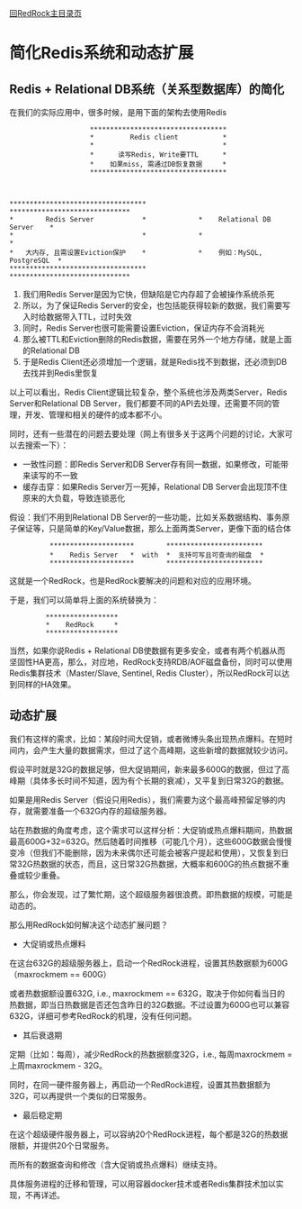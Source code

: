 [回RedRock主目录页](../README.md)

# 简化Redis系统和动态扩展

## Redis + Relational DB系统（关系型数据库）的简化

在我们的实际应用中，很多时候，是用下面的架构去使用Redis

```
                    **********************************            
                    *         Redis client           *
                    *                                *
                    *      读写Redis, Write要TTL      *
                    *    如果miss, 需通过DB恢复数据     *
                    **********************************   



**********************************             ******************************                                  
*        Redis Server            *             *    Relational DB Server    *
*                                *             *                            *
*   大内存, 且需设置Eviction保护    *             *    例如：MySQL, PostgreSQL  *
**********************************             ******************************
```

1. 我们用Redis Server是因为它快，但缺陷是它内存超了会被操作系统杀死
2. 所以，为了保证Redis Server的安全，也包括能获得较新的数据，我们需要写入时给数据带入TTL，过时失效
3. 同时，Redis Server也很可能需要设置Eviction，保证内存不会消耗光
4. 那么被TTL和Eviction删除的Redis数据，需要在另外一个地方存储，就是上面的Relational DB
5. 于是Redis Client还必须增加一个逻辑，就是Redis找不到数据，还必须到DB去找并到Redis里恢复

以上可以看出，Redis Client逻辑比较复杂，整个系统也涉及两类Server，Redis Server和Relational DB Server，我们都要不同的API去处理，还需要不同的管理，开发、管理和相关的硬件的成本都不小。

同时，还有一些潜在的问题去要处理（网上有很多关于这两个问题的讨论，大家可以去搜索一下）：

* 一致性问题：即Redis Server和DB Server存有同一数据，如果修改，可能带来读写的不一致
* 缓存击穿：如果Redis Server万一死掉，Relational DB Server会出现顶不住原来的大负载，导致连锁恶化

假设：我们不用到Relational DB Server的一些功能，比如关系数据结构、事务原子保证等，只是简单的Key/Value数据，那么上面两类Server，更像下面的结合体

```
          *********************        ************************
          *    Redis Server   *  with  *  支持可写且可查询的磁盘  * 
          *********************        ************************
```

这就是一个RedRock，也是RedRock要解决的问题和对应的应用环境。

于是，我们可以简单将上面的系统替换为：

```
         ******************
         *    RedRock     *
         ****************** 
```

当然，如果你说Redis + Relational DB使数据有更多安全，或者有两个机器从而坚固性HA更高，那么，对应地，RedRock支持RDB/AOF磁盘备份，同时可以使用Redis集群技术（Master/Slave, Sentinel, Redis Cluster），所以RedRock可以达到同样的HA效果。

## 动态扩展

我们有这样的需求，比如：某段时间大促销，或者微博头条出现热点爆料。在短时间内，会产生大量的数据需求，但过了这个高峰期，这些新增的数据就较少访问。

假设平时就是32G的数据足够，但大促销期间，新来最多600G的数据，但过了高峰期（具体多长时间不知道，因为有个长期的衰减），又平复到日常32G的数据。

如果是用Redis Server（假设只用Redis），我们需要为这个最高峰预留足够的内存，就需要准备一个632G内存的超级服务器。

站在热数据的角度考虑，这个需求可以这样分析：大促销或热点爆料期间，热数据最高600G+32=632G。然后随着时间推移（可能几个月），这些600G数据会慢慢变冷（但我们不能删除，因为未来偶尔还可能会被客户提起和使用），又恢复到日常32G热数据的状态，而且，这日常32G热数据，大概率和600G的热点数据不重叠或较少重叠。

那么，你会发现，过了繁忙期，这个超级服务器很浪费。即热数据的规模，可能是动态的。

那么用RedRock如何解决这个动态扩展问题？

* 大促销或热点爆料

在这台632G的超级服务器上，启动一个RedRock进程，设置其热数据额为600G（maxrockmem == 600G）

或者热数据额设置632G, i.e., maxrockmem == 632G，取决于你如何看当日的热数据，即当日热数据是否还包含昨日的32G数据。不过设置为600G也可以兼容632G，详细可参考RedRock的机理，没有任何问题。

* 其后衰退期

定期（比如：每周），减少RedRock的热数据额度32G，i.e., 每周maxrockmem = 上周maxrockmem - 32G。

同时，在同一硬件服务器上，再启动一个RedRock进程，设置其热数据额为32G，可以再提供一个类似的日常服务。

* 最后稳定期

在这个超级硬件服务器上，可以容纳20个RedRock进程，每个都是32G的热数据限额，并提供20个日常服务。

而所有的数据查询和修改（含大促销或热点爆料）继续支持。

具体服务进程的迁移和管理，可以用容器docker技术或者Redis集群技术加以实现，不再详述。

